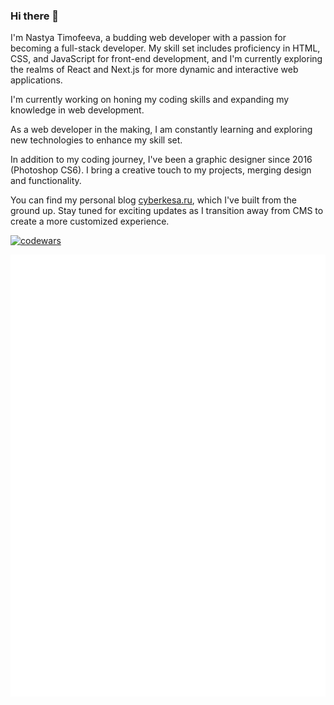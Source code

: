 ### Hi there 👋

I'm Nastya Timofeeva, a budding web developer with a passion for becoming a full-stack developer. My skill set includes proficiency in HTML, CSS, and JavaScript for front-end development, and I'm currently exploring the realms of React and Next.js for more dynamic and interactive web applications.

I'm currently working on honing my coding skills and expanding my knowledge in web development.

As a web developer in the making, I am constantly learning and exploring new technologies to enhance my skill set.

In addition to my coding journey, I've been a graphic designer since 2016 (Photoshop CS6). I bring a creative touch to my projects, merging design and functionality.

You can find my personal blog [cyberkesa.ru](https://cyberkesa.ru/), which I've built from the ground up. Stay tuned for exciting updates as I transition away from CMS to create a more customized experience.

[![codewars](https://www.codewars.com/users/yourkesa/badges/large)](https://www.codewars.com/users/yourkesa)

<picture>
	<img src="/github-metrics.svg" alt="Metrics">
</picture>
